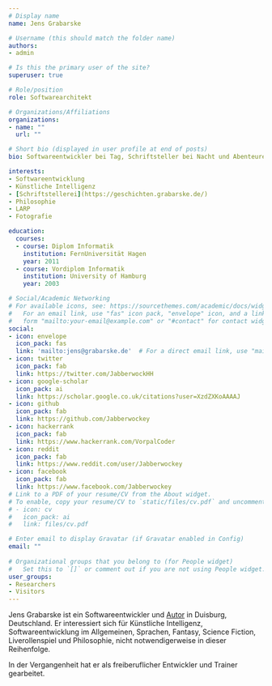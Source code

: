 ```yaml
---
# Display name
name: Jens Grabarske

# Username (this should match the folder name)
authors:
- admin

# Is this the primary user of the site?
superuser: true

# Role/position
role: Softwarearchitekt

# Organizations/Affiliations
organizations:
- name: ""
  url: ""

# Short bio (displayed in user profile at end of posts)
bio: Softwareentwickler bei Tag, Schriftsteller bei Nacht und Abenteurer in meiner Freizeit.

interests:
- Softwareentwicklung
- Künstliche Intelligenz
- [Schriftstellerei](https://geschichten.grabarske.de/)
- Philosophie
- LARP
- Fotografie

education:
  courses:
  - course: Diplom Informatik
    institution: FernUniversität Hagen
    year: 2011
  - course: Vordiplom Informatik
    institution: University of Hamburg
    year: 2003

# Social/Academic Networking
# For available icons, see: https://sourcethemes.com/academic/docs/widgets/#icons
#   For an email link, use "fas" icon pack, "envelope" icon, and a link in the
#   form "mailto:your-email@example.com" or "#contact" for contact widget.
social:
- icon: envelope
  icon_pack: fas
  link: 'mailto:jens@grabarske.de'  # For a direct email link, use "mailto:test@example.org".
- icon: twitter
  icon_pack: fab
  link: https://twitter.com/JabberwockHH
- icon: google-scholar
  icon_pack: ai
  link: https://scholar.google.co.uk/citations?user=XzdZXKoAAAAJ
- icon: github
  icon_pack: fab
  link: https://github.com/Jabberwockey
- icon: hackerrank
  icon_pack: fab
  link: https://www.hackerrank.com/VorpalCoder
- icon: reddit
  icon_pack: fab
  link: https://www.reddit.com/user/Jabberwockey
- icon: facebook
  icon_pack: fab
  link: https://www.facebook.com/Jabberwockey
# Link to a PDF of your resume/CV from the About widget.
# To enable, copy your resume/CV to `static/files/cv.pdf` and uncomment the lines below.  
# - icon: cv
#   icon_pack: ai
#   link: files/cv.pdf

# Enter email to display Gravatar (if Gravatar enabled in Config)
email: ""
  
# Organizational groups that you belong to (for People widget)
#   Set this to `[]` or comment out if you are not using People widget.  
user_groups:
- Researchers
- Visitors
---
```


Jens Grabarske ist ein Softwareentwickler und [Autor](https://geschichten.grabarske.de/) in Duisburg, Deutschland. Er interessiert sich für Künstliche
Intelligenz, Softwareentwicklung im Allgemeinen, Sprachen, Fantasy, Science Fiction, Liverollenspiel und
Philosophie, nicht notwendigerweise in dieser Reihenfolge.

In der Vergangenheit hat er als freiberuflicher Entwickler und Trainer gearbeitet.

